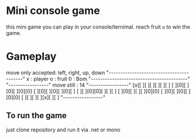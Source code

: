 # Mini console game

this mini game you can play in your console/ternimal. reach fruit `o` to win the game.


# Gameplay
move only accepted: left, right, up, down
"-----------------------------------------"
x : player
o : fruit
0 : Bom
"-----------------------------------------"
"-----------------"
move still : 14
"-----------------"
[o][ ][ ][ ][ ][ ][ ]
[ ][0][ ][0][ ][0][0]
[ ][0][ ][0][ ][0][ ]
[ ][ ][0][0][ ][ ][ ]
[ ][0][ ][ ][ ][0][0]
[ ][0][ ][0][ ][0][0]
[ ][ ][ ][ ][x][ ][ ]
"-----------------"


## To run the game
just clone repository
and run it via .net or mono